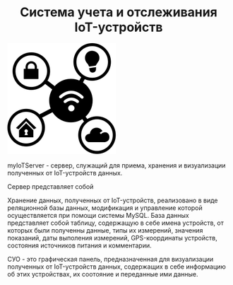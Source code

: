 <h1 align = "center">Система учета и отслеживания IoT-устройств</h1>
	<p>
		<img src="html/img/iot-icon.svg" alt="" >
	</p>
myIoTServer - сервер, служащий для приема, хранения и визуализации полученных от IoT-устройств данных.

Сервер представляет собой 

Хранение данных, полученных от IoT-устройств, реализовано в виде реляционной базы данных, модификация и управление которой осуществляется при помощи системы MySQL. База данных представляет собой таблицу, содержащую в себе имена устройств, от которых были полученны данные, типы их измерений, значения показаний, даты выполения измерений, GPS-координаты устройств, состояния источников питания и комментарии.

CУО - это графическая панель, предназначенная для визуализации полученных от IoT-устройств данных, содержащих в себе информацию об этих устройствах, их соотояние и переданные ими данные.
